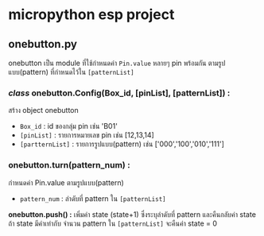 # micropython esp project
## onebutton.py
onebutton เป็น module ที่ใช้กำหนดค่า `Pin.value` หลายๆ pin พร้อมกัน ตามรูปแบบ(pattern) ที่กำหนดไว้ใน `[patternList]`

### *class* onebutton.Config(Box_id, [pinList], [patternList]) \:
สร้าง object onebutton

- `Box_id` : id ของกลุ่ม pin เช่น 'B01'
- `[pinList]` : รายการหมายเลข pin เช่น [12,13,14]   
- `[partternList]` : รายการรูปแบบ(pattern) เช่น ['000','100','010','111']
    
### **onebutton.turn(pattern_num) \:**
กำหนดค่า Pin.value ตามรูปแบบ(pattern)
    
- `pattern_num` : ลำดับที่ pattern ใน `[patternList]`

**onebutton.push() \:**
เพิ่มค่า state (state+1) ซึ่งระบุลำดับที่ pattern และคืนกลับค่า state    
ถ้า state มีค่าเท่ากับ จำนวน pattern ใน `[patternList]` จะคืนค่า state = 0
